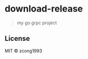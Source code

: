 # download-release
<!--
[![Go Report Card](https://goreportcard.com/badge/github.com/zcong1993/download-release)](https://goreportcard.com/report/github.com/zcong1993/download-release)
-->

> my go grpc project

## License

MIT &copy; zcong1993

